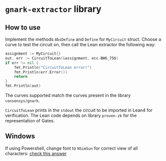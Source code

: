 # `gnark-extractor` library

## How to use
Implement the methods `AbsDefine` and `Define` for `MyCircuit` struct. Choose a curve to test the circuit on, then call the Lean extractor the following way:
```go
assignment := MyCircuit{}
out, err := CircuitToLean(&assignment, ecc.BW6_756)
if err != nil {
    fmt.Println("CircuitToLean error!")
    fmt.Println(err.Error())
    return
}
fmt.Println(out)
```
The curves supported match the curves present in the library `consensys/gnark`.

`CircuitToLean` prints in the `stdout` the circuit to be imported in Lean4 for verification. The Lean code depends on library `proven-zk` for the representation of Gates.

## Windows
If using Powershell, change font to `NSimSun` for correct view of all characters:
[check this answer](https://stackoverflow.com/a/48029600)
